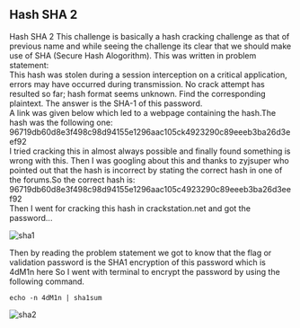 ## Hash SHA 2

Hash SHA 2
This challenge is basically a hash cracking challenge as that of previous name and while seeing the challenge its
clear that we should make use of SHA (Secure Hash Alogorithm). This was written in problem statement:</br>
This hash was stolen during a session interception on a critical application, errors may have occurred during
transmission. No crack attempt has resulted so far; hash format seems unknown. Find the corresponding plaintext.
The answer is the SHA-1 of this password.</br>
A link was given below which led to a webpage containing the hash.The hash was the following one:
96719db60d8e3f498c98d94155e1296aac105ck4923290c89eeeb3ba26d3eef92</br>
I tried cracking this in almost always possible and finally found something is wrong with this. Then I was googling
about this and thanks to zyjsuper who pointed out that the hash is incorrect by stating the correct hash in one of
the forums.So the correct hash is:</br>
96719db60d8e3f498c98d94155e1296aac105c4923290c89eeeb3ba26d3eef92</br>
Then I went for cracking this hash in crackstation.net and got the password...

![sha1](https://user-images.githubusercontent.com/55373148/116653977-de58ed80-a9a5-11eb-925f-a7e5a9065d3f.png)


Then by reading the problem statement we got to know that the flag or validation password is the SHA1 encryption
of this password which is 4dM1n here So I went with terminal to encrypt the password by using the following
command.

```
echo -n 4dM1n | sha1sum
```

![sha2](https://user-images.githubusercontent.com/55373148/116653986-e31da180-a9a5-11eb-8c05-00ba49f95e27.png)



